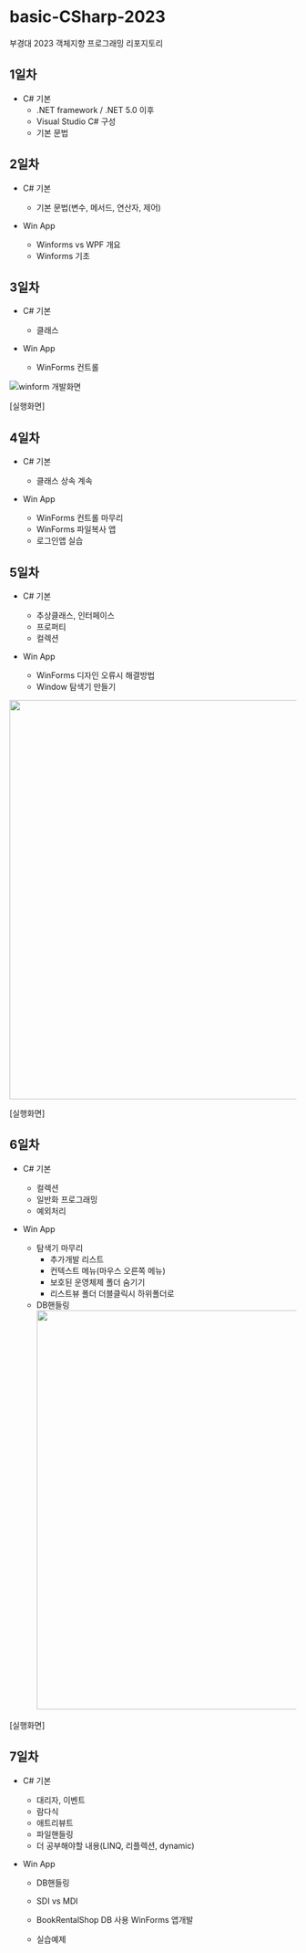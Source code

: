 # basic-CSharp-2023
부경대 2023 객체지향 프로그래밍 리포지토리

## 1일차
- C# 기본
	- .NET framework / .NET 5.0 이후
	- Visual Studio C# 구성
	- 기본 문법
	
## 2일차 
- C# 기본
	- 기본 문법(변수, 메서드, 연산자, 제어)
	
- Win App
	- Winforms vs WPF 개요
	- Winforms 기초
	
## 3일차
- C# 기본
	- 클래스
	
- Win App
	- WinForms 컨트롤
	
![winform 개발화면](https://raw.githubusercontent.com/CodingNewbie0/basic-CSharp-2023/bac62b9f86f156c27f21ee8c51c03ca8c5f21d2f/image/Winform1.png)

[실행화면]

## 4일차
- C# 기본
	- 클래스 상속 계속
	
- Win App
	- WinForms 컨트롤 마무리
	- WinForms 파일복사 앱
	- 로그인앱 실습
	
## 5일차
- C# 기본
	- 추상클래스, 인터페이스
	- 프로퍼티
	- 컬렉션
	
- Win App
	- WinForms 디자인 오류시 해결방법
	- Window 탐색기 만들기
	
<img 
src="https://raw.githubusercontent.com/CodingNewbie0/basic-CSharp-2023/main/image/Winforms2.png" width=700>

[실행화면]

## 6일차
- C# 기본
	- 컬렉션
	- 일반화 프로그래밍
	- 예외처리
	
- Win App
	- 탐색기 마무리
		- 추가개발 리스트
		- 컨텍스트 메뉴(마우스 오른쪽 메뉴)
		- 보호된 운영체제 폴더 숨기기
		- 리스트뷰 폴더 더블클릭시 하위폴더로 
	- DB핸들링
<img 
src="https://raw.githubusercontent.com/CodingNewbie0/basic-CSharp-2023/main/image/Db1.png" width=700>

[실행화면]
## 7일차
- C# 기본
	- 대리자, 이벤트
	- 람다식
	- 애트리뷰트
	- 파일핸들링
	- 더 공부해야할 내용(LINQ, 리플렉션, dynamic)
	
- Win App
	- DB핸들링
	- SDI vs MDI
	
	- BookRentalShop DB 사용 WinForms 앱개발
	- 실습예제
